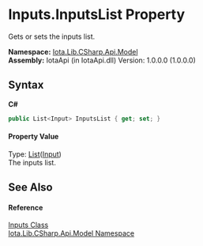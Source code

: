 # Inputs.InputsList Property 
 

Gets or sets the inputs list.

**Namespace:**&nbsp;<a href="N_Iota_Lib_CSharp_Api_Model">Iota.Lib.CSharp.Api.Model</a><br />**Assembly:**&nbsp;IotaApi (in IotaApi.dll) Version: 1.0.0.0 (1.0.0.0)

## Syntax

**C#**<br />
``` C#
public List<Input> InputsList { get; set; }
```


#### Property Value
Type: <a href="http://msdn2.microsoft.com/en-us/library/6sh2ey19" target="_blank">List</a>(<a href="T_Iota_Lib_CSharp_Api_Model_Input">Input</a>)<br />The inputs list.

## See Also


#### Reference
<a href="T_Iota_Lib_CSharp_Api_Model_Inputs">Inputs Class</a><br /><a href="N_Iota_Lib_CSharp_Api_Model">Iota.Lib.CSharp.Api.Model Namespace</a><br />